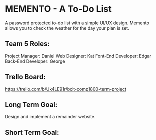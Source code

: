 # MEMENTO - A To-Do List

A password protected to-do list with a simple UI/UX design. 
Memento allows you to check the weather for the day your plan is set.

## Team 5 Roles:

Project Manager: Daniel
Web Designer: Kat
Font-End Developer: Edgar
Back-End Developer: George

## Trello Board:
https://trello.com/b/Uk4LE91r/bcit-comp1800-term-project

## Long Term Goal:

Design and implement a remainder website.

## Short Term Goal:
